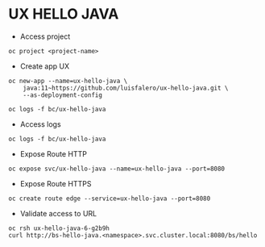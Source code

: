 # UX HELLO JAVA

- Access project

```shell
oc project <project-name>
```

- Create app UX

```shell
oc new-app --name=ux-hello-java \
    java:11~https://github.com/luisfalero/ux-hello-java.git \
    --as-deployment-config

oc logs -f bc/ux-hello-java
```

- Access logs

```shell
oc logs -f bc/ux-hello-java
```

- Expose Route HTTP

```shell
oc expose svc/ux-hello-java --name=ux-hello-java --port=8080
```

- Expose Route HTTPS

```shell
oc create route edge --service=ux-hello-java --port=8080
```

- Validate access to URL

```shell
oc rsh ux-hello-java-6-g2b9h
curl http://bs-hello-java.<namespace>.svc.cluster.local:8080/bs/hello
```